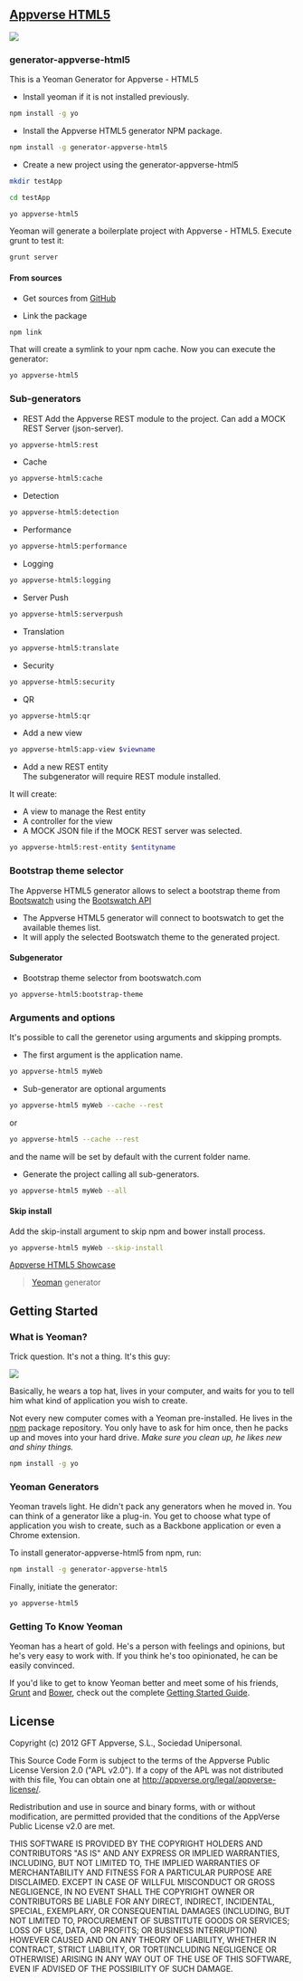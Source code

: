 ## [Appverse HTML5](http://appverse.org/)
![](http://appversed.files.wordpress.com/2012/12/logo.png)

### generator-appverse-html5 

This is a Yeoman Generator for Appverse - HTML5
 
* Install yeoman if it is not installed previously.

```bash
npm install -g yo
```

* Install the Appverse HTML5 generator NPM package. 

```bash
npm install -g generator-appverse-html5
```

* Create a new project using the generator-appverse-html5

```bash
mkdir testApp
```

```bash
cd testApp
```

```bash
yo appverse-html5
```

Yeoman will generate a boilerplate project with Appverse - HTML5. 
Execute grunt to test it:

```bash
grunt server
```

#### From sources
* Get sources from [GitHub](https://github.com/appverse/generator-appverse-html5)

* Link the package 

```bash
npm link
```

That will create a symlink to your npm cache. 
Now you can execute the generator:

```bash
yo appverse-html5
```

### Sub-generators

* REST 
Add the Appverse REST module to the project. 
Can add a MOCK REST Server (json-server).

```bash
yo appverse-html5:rest
```

* Cache   

```bash
yo appverse-html5:cache 
```

* Detection  

```bash
yo appverse-html5:detection 
```

* Performance

```bash
yo appverse-html5:performance    
```
* Logging   

```bash 
yo appverse-html5:logging 
```

* Server Push 

```bash 
yo appverse-html5:serverpush    
```

* Translation  

```bash 
yo appverse-html5:translate
```

* Security  

```bash 
yo appverse-html5:security
```

* QR  

```bash
yo appverse-html5:qr
```

* Add a new view  

```bash
yo appverse-html5:app-view $viewname
```

* Add a new REST entity  
The subgenerator will require REST module installed. 

It will create:
  * A view to manage the Rest entity
  * A controller for the view
  * A MOCK JSON file if the MOCK REST server was selected.

```bash
yo appverse-html5:rest-entity $entityname
```

### Bootstrap theme selector 
The Appverse HTML5 generator allows to select a bootstrap theme from [Bootswatch](http://bootswatch.com) using the [Bootswatch API](https://bootswatch.com/help/)

* The Appverse HTML5 generator will connect to bootswatch to get the available themes list. 
* It will apply the selected Bootswatch theme to the generated project.

#### Subgenerator
* Bootstrap theme selector from bootswatch.com

```bash
yo appverse-html5:bootstrap-theme
```

### Arguments and options

It's possible to call the gerenetor using arguments and skipping prompts.

* The first argument is the application name. 

```bash
yo appverse-html5 myWeb
```

* Sub-generator are optional arguments 

```bash
yo appverse-html5 myWeb --cache --rest
```

or 

```bash
yo appverse-html5 --cache --rest
```

and the name will be set by default with the current folder name. 

* Generate the project calling all sub-generators.

```bash
yo appverse-html5 myWeb --all
```

#### Skip install
Add the skip-install argument to skip npm and bower install process. 

```bash
yo appverse-html5 myWeb --skip-install
```


[Appverse HTML5 Showcase](https://appverse.gftlabs.com/showcase-html5/#/home)

> [Yeoman](http://yeoman.io) generator


## Getting Started

### What is Yeoman?

Trick question. It's not a thing. It's this guy:

![](http://i.imgur.com/JHaAlBJ.png)

Basically, he wears a top hat, lives in your computer, and waits for you to tell him what kind of application you wish to create.

Not every new computer comes with a Yeoman pre-installed. He lives in the [npm](https://npmjs.org) package repository. You only have to ask for him once, then he packs up and moves into your hard drive. *Make sure you clean up, he likes new and shiny things.*

```bash
npm install -g yo
```

### Yeoman Generators

Yeoman travels light. He didn't pack any generators when he moved in. You can think of a generator like a plug-in. You get to choose what type of application you wish to create, such as a Backbone application or even a Chrome extension.

To install generator-appverse-html5 from npm, run:

```bash
npm install -g generator-appverse-html5
```

Finally, initiate the generator:

```bash
yo appverse-html5
```

### Getting To Know Yeoman

Yeoman has a heart of gold. He's a person with feelings and opinions, but he's very easy to work with. If you think he's too opinionated, he can be easily convinced.

If you'd like to get to know Yeoman better and meet some of his friends, [Grunt](http://gruntjs.com) and [Bower](http://bower.io), check out the complete [Getting Started Guide](https://github.com/yeoman/yeoman/wiki/Getting-Started).


## License

Copyright (c) 2012 GFT Appverse, S.L., Sociedad Unipersonal.

 This Source  Code Form  is subject to the  terms of  the Appverse Public License 
 Version 2.0  ("APL v2.0").  If a copy of  the APL  was not  distributed with this 
 file, You can obtain one at <http://appverse.org/legal/appverse-license/>.

 Redistribution and use in  source and binary forms, with or without modification, 
 are permitted provided that the  conditions  of the  AppVerse Public License v2.0 
 are met.

 THIS SOFTWARE IS PROVIDED BY THE  COPYRIGHT HOLDERS  AND CONTRIBUTORS "AS IS" AND
 ANY EXPRESS  OR IMPLIED WARRANTIES, INCLUDING, BUT  NOT LIMITED TO,   THE IMPLIED
 WARRANTIES   OF  MERCHANTABILITY   AND   FITNESS   FOR A PARTICULAR  PURPOSE  ARE
 DISCLAIMED. EXCEPT IN CASE OF WILLFUL MISCONDUCT OR GROSS NEGLIGENCE, IN NO EVENT
 SHALL THE  COPYRIGHT OWNER  OR  CONTRIBUTORS  BE LIABLE FOR ANY DIRECT, INDIRECT,
 INCIDENTAL,  SPECIAL,   EXEMPLARY,  OR CONSEQUENTIAL DAMAGES  (INCLUDING, BUT NOT
 LIMITED TO,  PROCUREMENT OF SUBSTITUTE  GOODS OR SERVICES;  LOSS OF USE, DATA, OR
 PROFITS; OR BUSINESS INTERRUPTION) HOWEVER CAUSED AND ON ANY THEORY OF LIABILITY,
 WHETHER IN CONTRACT, STRICT LIABILITY, OR TORT(INCLUDING NEGLIGENCE OR OTHERWISE) 
 ARISING  IN  ANY WAY OUT  OF THE USE  OF THIS  SOFTWARE,  EVEN  IF ADVISED OF THE 
 POSSIBILITY OF SUCH DAMAGE.
